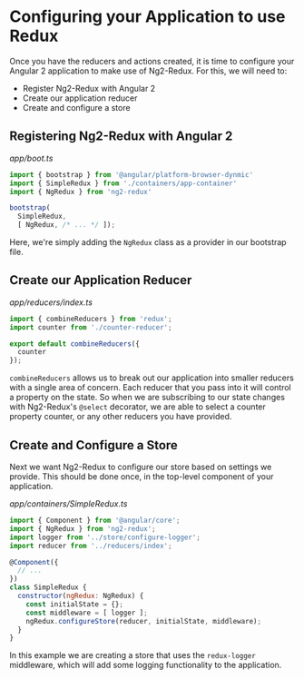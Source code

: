# Configuring your Application to use Redux #

Once you have the reducers and actions created, it is time to configure your 
Angular 2 application to make use of Ng2-Redux. For this, we will need to:

* Register Ng2-Redux with Angular 2
* Create our application reducer
* Create and configure a store

## Registering Ng2-Redux with Angular 2

_app/boot.ts_
```typescript
import { bootstrap } from '@angular/platform-browser-dynmic'
import { SimpleRedux } from './containers/app-container'
import { NgRedux } from 'ng2-redux'

bootstrap(
  SimpleRedux,
  [ NgRedux, /* ... */ ]);
```

Here, we're simply adding the `NgRedux` class as a provider in our bootstrap
file.

## Create our Application Reducer

_app/reducers/index.ts_
```javascript
import { combineReducers } from 'redux';
import counter from './counter-reducer';

export default combineReducers({
  counter
});
```

`combineReducers` allows us to break out our application into smaller reducers
with a single area of concern. Each reducer that you pass into it will control a
property on the state. So when we are subscribing to our state changes with
Ng2-Redux's `@select` decorator, we are able to select a counter property
counter, or any other reducers you have provided.

## Create and Configure a Store

Next we want Ng2-Redux to configure our store based on settings we provide.
This should be done once, in the top-level component of your application.

_app/containers/SimpleRedux.ts_
```javascript
import { Component } from '@angular/core';
import { NgRedux } from 'ng2-redux';
import logger from '../store/configure-logger';
import reducer from '../reducers/index';

@Component({
  // ...
})
class SimpleRedux {
  constructor(ngRedux: NgRedux) {
    const initialState = {};
    const middleware = [ logger ];
    ngRedux.configureStore(reducer, initialState, middleware);
  }
}
```

In this example we are creating a store that uses the `redux-logger`
middleware, which will add some logging functionality to the application.
